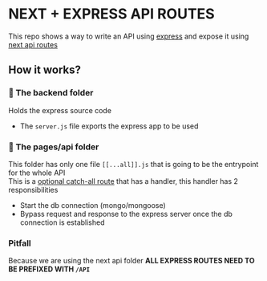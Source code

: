 # NEXT + EXPRESS API ROUTES

This repo shows a way to write an API using [express](https://expressjs.com/) and expose it using [next api routes](https://nextjs.org/docs/pages/building-your-application/routing/api-routes)

## How it works?

### 📁 The backend folder

Holds the express source code
<br/>

- The `server.js` file exports the express app to be used

### 📁 The pages/api folder

This folder has only one file `[[...all]].js` that is going to be the entrypoint for the whole API
<br/>
This is a [optional catch-all route](https://nextjs.org/docs/pages/building-your-application/routing/dynamic-routes#optional-catch-all-segments) that has a handler, this handler has 2 responsibilities

- Start the db connection (mongo/mongoose)
- Bypass request and response to the express server once the db connection is established

### Pitfall

Because we are using the next api folder **ALL EXPRESS ROUTES NEED TO BE PREFIXED WITH `/API`**
